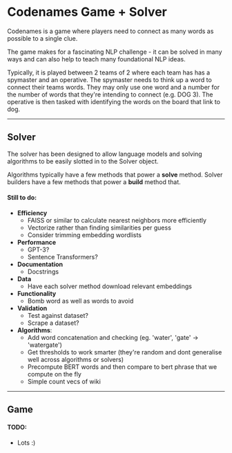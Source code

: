 # Codenames Game + Solver

Codenames is a game where players need to connect as many words as possible to a single clue.

The game makes for a fascinating NLP challenge - it can be solved in many ways and can also help
to teach many foundational NLP ideas.

Typically, it is played between 2 teams of 2 where each team has has a spymaster and an operative.
The spymaster needs to think up a word to connect their teams words. They may only use one word and a number for the 
number of words that they're intending to connect (e.g. DOG 3). The operative is then tasked with identifying
the words on the board that link to dog.

---

## Solver

The solver has been designed to allow language models and solving algorithms to be easily slotted in to the Solver object.

Algorithms typically have a few methods that power a **solve** method.
Solver builders have a few methods that power a **build** method that.

#### Still to do:

- **Efficiency**
  - FAISS or similar to calculate nearest neighbors more efficiently
  - Vectorize rather than finding similarities per guess
  - Consider trimming embedding wordlists
- **Performance**
  - GPT-3?
  - Sentence Transformers?
- **Documentation**
  - Docstrings
- **Data**
  - Have each solver method download relevant embeddings
- **Functionality**
  - Bomb word as well as words to avoid
- **Validation**
  - Test against dataset?
  - Scrape a dataset?
- **Algorithms**:
  - Add word concatenation and checking (eg. 'water', 'gate' -> 'watergate')
  - Get thresholds to work smarter (they're random and dont generalise well across algorithms or solvers)
  - Precompute BERT words and then compare to bert phrase that we compute on the fly
  - Simple count vecs of wiki

---

## Game

#### TODO: 
- Lots :)